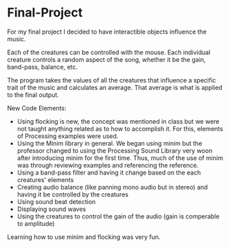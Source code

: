 # Final-Project

For my final project I decided to have interactible objects influence the music.

Each of the creatures can be controlled with the mouse. Each individual creature controls a random aspect of the song, whether it be the gain, band-pass, balance, etc.

The program takes the values of all the creatures that influence a specific trait of the music and calculates an average. That average is what is applied to the final output.

New Code Elements:
- Using flocking is new, the concept was mentioned in class but we were not taught anything related as to how to accomplish it. For this, elements of Processing examples were used.
- Using the Minim library in general. We began using minim but the professor changed to using the Processing Sound Library very woon after introducing minim for the first time. Thus, much of the use of minim was through reviewing examples and referencing the reference.
- Using a band-pass filter and having it change based on the each creatures' elements
- Creating audio balance (like panning mono audio but in stereo) and having it be controlled by the creatures
- Using sound beat detection
- Displaying sound waves
- Using the creatures to control the gain of the audio (gain is comperable to amplitude)

Learning how to use minim and flocking was very fun.

